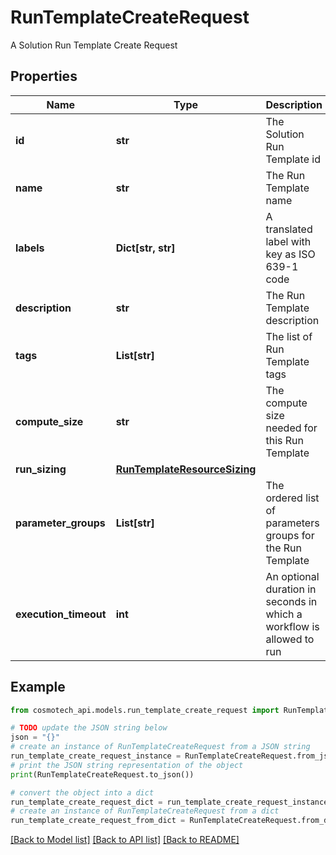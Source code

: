 # RunTemplateCreateRequest

A Solution Run Template Create Request

## Properties

Name | Type | Description | Notes
------------ | ------------- | ------------- | -------------
**id** | **str** | The Solution Run Template id | 
**name** | **str** | The Run Template name | [optional] 
**labels** | **Dict[str, str]** | A translated label with key as ISO 639-1 code | [optional] 
**description** | **str** | The Run Template description | [optional] 
**tags** | **List[str]** | The list of Run Template tags | [optional] 
**compute_size** | **str** | The compute size needed for this Run Template | [optional] 
**run_sizing** | [**RunTemplateResourceSizing**](RunTemplateResourceSizing.md) |  | [optional] 
**parameter_groups** | **List[str]** | The ordered list of parameters groups for the Run Template | [optional] [default to []]
**execution_timeout** | **int** | An optional duration in seconds in which a workflow is allowed to run | [optional] 

## Example

```python
from cosmotech_api.models.run_template_create_request import RunTemplateCreateRequest

# TODO update the JSON string below
json = "{}"
# create an instance of RunTemplateCreateRequest from a JSON string
run_template_create_request_instance = RunTemplateCreateRequest.from_json(json)
# print the JSON string representation of the object
print(RunTemplateCreateRequest.to_json())

# convert the object into a dict
run_template_create_request_dict = run_template_create_request_instance.to_dict()
# create an instance of RunTemplateCreateRequest from a dict
run_template_create_request_from_dict = RunTemplateCreateRequest.from_dict(run_template_create_request_dict)
```
[[Back to Model list]](../README.md#documentation-for-models) [[Back to API list]](../README.md#documentation-for-api-endpoints) [[Back to README]](../README.md)


